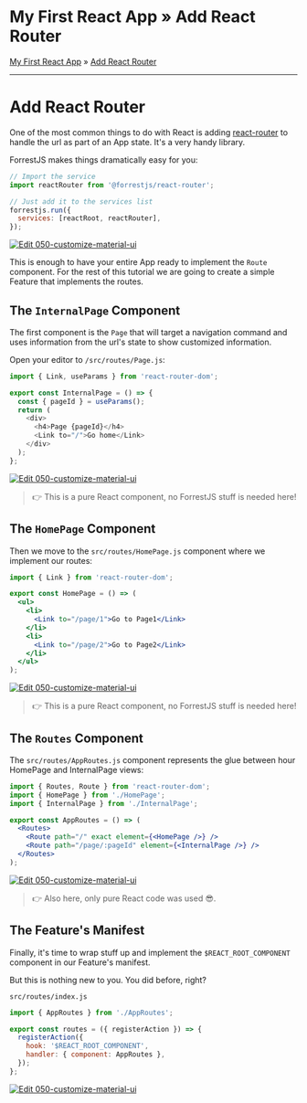 <h1 class="tutorial-step"><span>My First React App &raquo;</span> Add React Router</h1>

[My First React App](../README.md) &raquo; [Add React Router](./README.md)

---

# Add React Router

One of the most common things to do with React is adding [react-router](https://reactrouter.com/) to handle the url as part of an App state. It's a very handy library.

ForrestJS makes things dramatically easy for you:

```js
// Import the service
import reactRouter from '@forrestjs/react-router';

// Just add it to the services list
forrestjs.run({
  services: [reactRoot, reactRouter],
});
```

[![Edit 050-customize-material-ui](https://codesandbox.io/static/img/play-codesandbox.svg)](https://codesandbox.io/s/060-add-react-router-4lxe6?file=/src/index.js:244-374)

This is enough to have your entire App ready to implement the `Route` component. For the rest of this tutorial we are going to create a simple Feature that implements the routes.

## The `InternalPage` Component

The first component is the `Page` that will target a navigation command and uses information from the url's state to show customized information.

Open your editor to `/src/routes/Page.js`:

```js
import { Link, useParams } from 'react-router-dom';

export const InternalPage = () => {
  const { pageId } = useParams();
  return (
    <div>
      <h4>Page {pageId}</h4>
      <Link to="/">Go home</Link>
    </div>
  );
};
```

[![Edit 050-customize-material-ui](https://codesandbox.io/static/img/play-codesandbox.svg)](https://codesandbox.io/s/060-add-react-router-4lxe6?file=/src/routes/InternalPage.js)

> 👉 This is a pure React component, no ForrestJS stuff is needed here!

## The `HomePage` Component

Then we move to the `src/routes/HomePage.js` component where we implement our routes:

```jsx
import { Link } from 'react-router-dom';

export const HomePage = () => (
  <ul>
    <li>
      <Link to="/page/1">Go to Page1</Link>
    </li>
    <li>
      <Link to="/page/2">Go to Page2</Link>
    </li>
  </ul>
);
```

[![Edit 050-customize-material-ui](https://codesandbox.io/static/img/play-codesandbox.svg)](https://codesandbox.io/s/060-add-react-router-4lxe6?file=/src/routes/HomePage.js)

> 👉 This is a pure React component, no ForrestJS stuff is needed here!

## The `Routes` Component

The `src/routes/AppRoutes.js` component represents the glue between hour HomePage and InternalPage views:

```jsx
import { Routes, Route } from 'react-router-dom';
import { HomePage } from './HomePage';
import { InternalPage } from './InternalPage';

export const AppRoutes = () => (
  <Routes>
    <Route path="/" exact element={<HomePage />} />
    <Route path="/page/:pageId" element={<InternalPage />} />
  </Routes>
);
```

[![Edit 050-customize-material-ui](https://codesandbox.io/static/img/play-codesandbox.svg)](https://codesandbox.io/s/060-add-react-router-4lxe6?file=/src/routes/Routes.js)

> 👉 Also here, only pure React code was used 😎.

## The Feature's Manifest

Finally, it's time to wrap stuff up and implement the `$REACT_ROOT_COMPONENT` component in our Feature's manifest.

But this is nothing new to you. You did before, right?

`src/routes/index.js`

```js
import { AppRoutes } from './AppRoutes';

export const routes = ({ registerAction }) => {
  registerAction({
    hook: '$REACT_ROOT_COMPONENT',
    handler: { component: AppRoutes },
  });
};
```

[![Edit 050-customize-material-ui](https://codesandbox.io/static/img/play-codesandbox.svg)](https://codesandbox.io/s/060-add-react-router-4lxe6?file=/src/routes/index.js)

